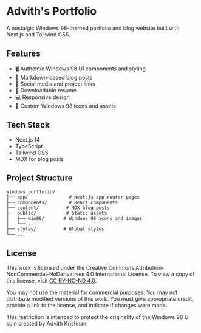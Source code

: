 # Advith's Portfolio

A nostalgic Windows 98-themed portfolio and blog website built with Next.js and Tailwind CSS.

## Features

- 🖥️ Authentic Windows 98 UI components and styling
- 📝 Markdown-based blog posts
- 🔗 Social media and project links
- 📄 Downloadable resume
- 💻 Responsive design
- 🎨 Custom Windows 98 icons and assets

## Tech Stack

- Next.js 14
- TypeScript
- Tailwind CSS
- MDX for blog posts

## Project Structure

```
windows_portfolio/
├── app/               # Next.js app router pages
├── components/        # React components
├── content/          # MDX blog posts
├── public/           # Static assets
│   ├── win98/       # Windows 98 icons and images
│   └── ...
├── styles/          # Global styles
└── ...
```

## License

This work is licensed under the Creative Commons Attribution-NonCommercial-NoDerivatives 4.0 International License. 
To view a copy of this license, visit [CC BY-NC-ND 4.0](http://creativecommons.org/licenses/by-nc-nd/4.0/).

You may not use the material for commercial purposes.
You may not distribute modified versions of this work.
You must give appropriate credit, provide a link to the license, and indicate if changes were made.

This restriction is intended to protect the originality of the Windows 98 UI spin created by Advith Krishnan.
